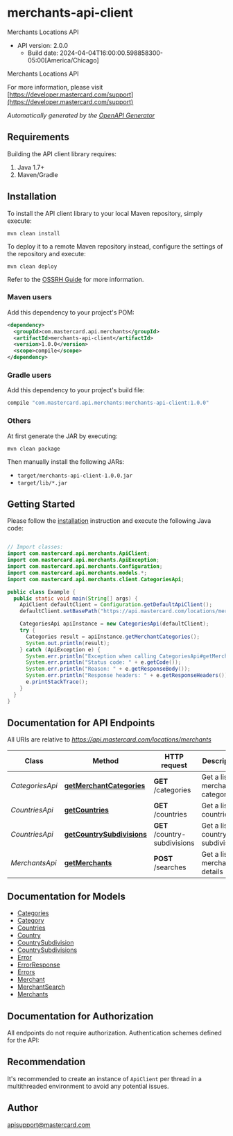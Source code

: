 # merchants-api-client

Merchants Locations API
- API version: 2.0.0
  - Build date: 2024-04-04T16:00:00.598858300-05:00[America/Chicago]

Merchants Locations API

For more information, please visit [https://developer.mastercard.com/support](https://developer.mastercard.com/support)

*Automatically generated by the [OpenAPI Generator](https://openapi-generator.tech)*


## Requirements

Building the API client library requires:
1. Java 1.7+
2. Maven/Gradle

## Installation

To install the API client library to your local Maven repository, simply execute:

```shell
mvn clean install
```

To deploy it to a remote Maven repository instead, configure the settings of the repository and execute:

```shell
mvn clean deploy
```

Refer to the [OSSRH Guide](http://central.sonatype.org/pages/ossrh-guide.html) for more information.

### Maven users

Add this dependency to your project's POM:

```xml
<dependency>
  <groupId>com.mastercard.api.merchants</groupId>
  <artifactId>merchants-api-client</artifactId>
  <version>1.0.0</version>
  <scope>compile</scope>
</dependency>
```

### Gradle users

Add this dependency to your project's build file:

```groovy
compile "com.mastercard.api.merchants:merchants-api-client:1.0.0"
```

### Others

At first generate the JAR by executing:

```shell
mvn clean package
```

Then manually install the following JARs:

* `target/merchants-api-client-1.0.0.jar`
* `target/lib/*.jar`

## Getting Started

Please follow the [installation](#installation) instruction and execute the following Java code:

```java

// Import classes:
import com.mastercard.api.merchants.ApiClient;
import com.mastercard.api.merchants.ApiException;
import com.mastercard.api.merchants.Configuration;
import com.mastercard.api.merchants.models.*;
import com.mastercard.api.merchants.client.CategoriesApi;

public class Example {
  public static void main(String[] args) {
    ApiClient defaultClient = Configuration.getDefaultApiClient();
    defaultClient.setBasePath("https://api.mastercard.com/locations/merchants");

    CategoriesApi apiInstance = new CategoriesApi(defaultClient);
    try {
      Categories result = apiInstance.getMerchantCategories();
      System.out.println(result);
    } catch (ApiException e) {
      System.err.println("Exception when calling CategoriesApi#getMerchantCategories");
      System.err.println("Status code: " + e.getCode());
      System.err.println("Reason: " + e.getResponseBody());
      System.err.println("Response headers: " + e.getResponseHeaders());
      e.printStackTrace();
    }
  }
}

```

## Documentation for API Endpoints

All URIs are relative to *https://api.mastercard.com/locations/merchants*

Class | Method | HTTP request | Description
------------ | ------------- | ------------- | -------------
*CategoriesApi* | [**getMerchantCategories**](docs/CategoriesApi.md#getMerchantCategories) | **GET** /categories | Get a list of merchant categories
*CountriesApi* | [**getCountries**](docs/CountriesApi.md#getCountries) | **GET** /countries | Get a list of countries
*CountriesApi* | [**getCountrySubdivisions**](docs/CountriesApi.md#getCountrySubdivisions) | **GET** /country-subdivisions | Get a list of country subdivisions
*MerchantsApi* | [**getMerchants**](docs/MerchantsApi.md#getMerchants) | **POST** /searches | Get a list of merchant details


## Documentation for Models

- [Categories](docs/Categories.md)
- [Category](docs/Category.md)
- [Countries](docs/Countries.md)
- [Country](docs/Country.md)
- [CountrySubdivision](docs/CountrySubdivision.md)
- [CountrySubdivisions](docs/CountrySubdivisions.md)
- [Error](docs/Error.md)
- [ErrorResponse](docs/ErrorResponse.md)
- [Errors](docs/Errors.md)
- [Merchant](docs/Merchant.md)
- [MerchantSearch](docs/MerchantSearch.md)
- [Merchants](docs/Merchants.md)


## Documentation for Authorization

All endpoints do not require authorization.
Authentication schemes defined for the API:

## Recommendation

It's recommended to create an instance of `ApiClient` per thread in a multithreaded environment to avoid any potential issues.

## Author

apisupport@mastercard.com

